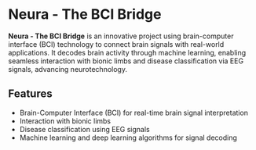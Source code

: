 # Neura - The BCI Bridge

**Neura - The BCI Bridge** is an innovative project using brain-computer interface (BCI) technology to connect brain signals with real-world applications. It decodes brain activity through machine learning, enabling seamless interaction with bionic limbs and disease classification via EEG signals, advancing neurotechnology.

## Features

- Brain-Computer Interface (BCI) for real-time brain signal interpretation
- Interaction with bionic limbs
- Disease classification using EEG signals
- Machine learning and deep learning algorithms for signal decoding
